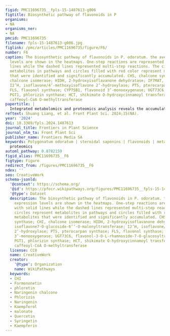 ```yaml
---
figid: PMC11696735__fpls-15-1487613-g006
figtitle: Biosynthetic pathway of flavonoids in P
organisms:
- NA
organisms_ner:
- NA
pmcid: PMC11696735
filename: fpls-15-1487613-g006.jpg
figlink: /pmc/articles/PMC11696735/figure/F6/
number: F6
caption: The biosynthetic pathway of flavonoids in P. odoratum. the average expression
  levels are shown in the heatmaps. One-step reactions are represented with solid
  lines while the dashed lines represented multi-step reactions. The circles represent
  metabolites in pathways and circles filled with red color represent metabolites
  that were identified and significantly accumulated. CHS, chalcone synthase; CHI,
  chalcone isomerase; HIDH, 2-hydroxyisoflavanone dehydratase; IF7MAT, isoflavone7-O-glucoside-6’’-O-malonyltransferase;
  I2’H, isoflavone/4’-methoxyisoflavone 2’-hydroxylase; PTS, pterocarpan synthase;
  FLS, flavonol synthase; CYP75B1, flavonoid 3’-monooxygenase; UGT73C6, flavonol-3-O-L-rhamnoside-7-O-glucosyltransferase;
  PGT1, phlorizin synthase; HCT, shikimate O-hydroxycinnamoyl transferase; CCOMT,
  caffeoyl-CoA O-methyltransferase
papertitle: |
  Integrated metabolomics and proteomics analysis reveals the accumulation mechanism of bioactive components in Polygonatum odoratum
reftext: Shuang Liang, et al. Front Plant Sci. 2024;15(NA).
year: '2024'
doi: 10.3389/fpls.2024.1487613
journal_title: Frontiers in Plant Science
journal_nlm_ta: Front Plant Sci
publisher_name: Frontiers Media SA
keywords: Polygonatum odoratum | steroidal saponins | flavonoids | metabolomics |
  proteomics
automl_pathway: 0.8782159
figid_alias: PMC11696735__F6
figtype: Figure
redirect_from: /figures/PMC11696735__F6
ndex: ''
seo: CreativeWork
schema-jsonld:
  '@context': https://schema.org/
  '@id': https://pfocr.wikipathways.org/figures/PMC11696735__fpls-15-1487613-g006.html
  '@type': Dataset
  description: The biosynthetic pathway of flavonoids in P. odoratum. the average
    expression levels are shown in the heatmaps. One-step reactions are represented
    with solid lines while the dashed lines represented multi-step reactions. The
    circles represent metabolites in pathways and circles filled with red color represent
    metabolites that were identified and significantly accumulated. CHS, chalcone
    synthase; CHI, chalcone isomerase; HIDH, 2-hydroxyisoflavanone dehydratase; IF7MAT,
    isoflavone7-O-glucoside-6’’-O-malonyltransferase; I2’H, isoflavone/4’-methoxyisoflavone
    2’-hydroxylase; PTS, pterocarpan synthase; FLS, flavonol synthase; CYP75B1, flavonoid
    3’-monooxygenase; UGT73C6, flavonol-3-O-L-rhamnoside-7-O-glucosyltransferase;
    PGT1, phlorizin synthase; HCT, shikimate O-hydroxycinnamoyl transferase; CCOMT,
    caffeoyl-CoA O-methyltransferase
  license: CC0
  name: CreativeWork
  creator:
    '@type': Organization
    name: WikiPathways
  keywords:
  - CHI
  - Formononetin
  - phloretin
  - Naringenin chalcone
  - Phlorizin
  - Naringenin
  - Kaempferol
  - malonate
  - Quercetin
  - Syringetin
  - Kaempferin
---
```

